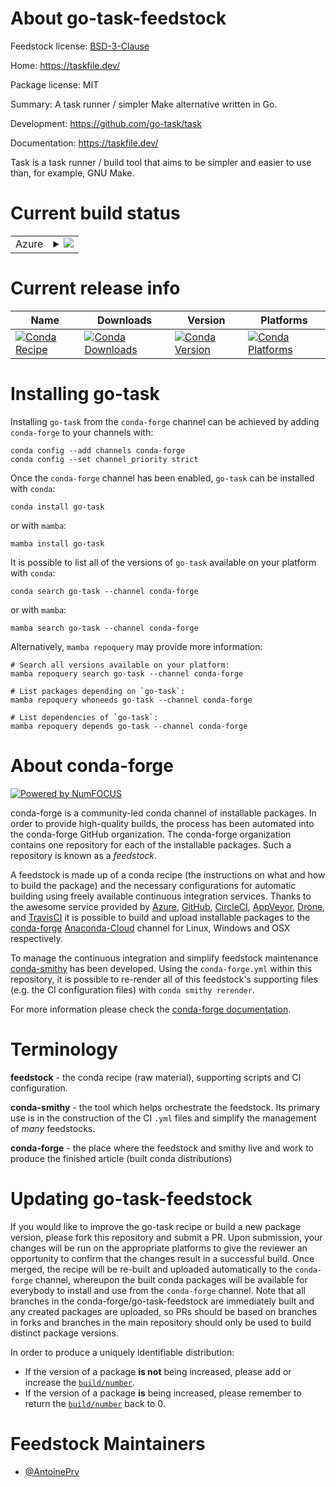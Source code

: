 About go-task-feedstock
=======================

Feedstock license: [BSD-3-Clause](https://github.com/conda-forge/go-task-feedstock/blob/main/LICENSE.txt)

Home: https://taskfile.dev/

Package license: MIT

Summary: A task runner / simpler Make alternative written in Go.

Development: https://github.com/go-task/task

Documentation: https://taskfile.dev/

Task is a task runner / build tool that aims to be simpler and easier
to use than, for example, GNU Make.


Current build status
====================


<table>
    
  <tr>
    <td>Azure</td>
    <td>
      <details>
        <summary>
          <a href="https://dev.azure.com/conda-forge/feedstock-builds/_build/latest?definitionId=19573&branchName=main">
            <img src="https://dev.azure.com/conda-forge/feedstock-builds/_apis/build/status/go-task-feedstock?branchName=main">
          </a>
        </summary>
        <table>
          <thead><tr><th>Variant</th><th>Status</th></tr></thead>
          <tbody><tr>
              <td>linux_64</td>
              <td>
                <a href="https://dev.azure.com/conda-forge/feedstock-builds/_build/latest?definitionId=19573&branchName=main">
                  <img src="https://dev.azure.com/conda-forge/feedstock-builds/_apis/build/status/go-task-feedstock?branchName=main&jobName=linux&configuration=linux%20linux_64_" alt="variant">
                </a>
              </td>
            </tr><tr>
              <td>osx_64</td>
              <td>
                <a href="https://dev.azure.com/conda-forge/feedstock-builds/_build/latest?definitionId=19573&branchName=main">
                  <img src="https://dev.azure.com/conda-forge/feedstock-builds/_apis/build/status/go-task-feedstock?branchName=main&jobName=osx&configuration=osx%20osx_64_" alt="variant">
                </a>
              </td>
            </tr><tr>
              <td>win_64</td>
              <td>
                <a href="https://dev.azure.com/conda-forge/feedstock-builds/_build/latest?definitionId=19573&branchName=main">
                  <img src="https://dev.azure.com/conda-forge/feedstock-builds/_apis/build/status/go-task-feedstock?branchName=main&jobName=win&configuration=win%20win_64_" alt="variant">
                </a>
              </td>
            </tr>
          </tbody>
        </table>
      </details>
    </td>
  </tr>
</table>

Current release info
====================

| Name | Downloads | Version | Platforms |
| --- | --- | --- | --- |
| [![Conda Recipe](https://img.shields.io/badge/recipe-go--task-green.svg)](https://anaconda.org/conda-forge/go-task) | [![Conda Downloads](https://img.shields.io/conda/dn/conda-forge/go-task.svg)](https://anaconda.org/conda-forge/go-task) | [![Conda Version](https://img.shields.io/conda/vn/conda-forge/go-task.svg)](https://anaconda.org/conda-forge/go-task) | [![Conda Platforms](https://img.shields.io/conda/pn/conda-forge/go-task.svg)](https://anaconda.org/conda-forge/go-task) |

Installing go-task
==================

Installing `go-task` from the `conda-forge` channel can be achieved by adding `conda-forge` to your channels with:

```
conda config --add channels conda-forge
conda config --set channel_priority strict
```

Once the `conda-forge` channel has been enabled, `go-task` can be installed with `conda`:

```
conda install go-task
```

or with `mamba`:

```
mamba install go-task
```

It is possible to list all of the versions of `go-task` available on your platform with `conda`:

```
conda search go-task --channel conda-forge
```

or with `mamba`:

```
mamba search go-task --channel conda-forge
```

Alternatively, `mamba repoquery` may provide more information:

```
# Search all versions available on your platform:
mamba repoquery search go-task --channel conda-forge

# List packages depending on `go-task`:
mamba repoquery whoneeds go-task --channel conda-forge

# List dependencies of `go-task`:
mamba repoquery depends go-task --channel conda-forge
```


About conda-forge
=================

[![Powered by
NumFOCUS](https://img.shields.io/badge/powered%20by-NumFOCUS-orange.svg?style=flat&colorA=E1523D&colorB=007D8A)](https://numfocus.org)

conda-forge is a community-led conda channel of installable packages.
In order to provide high-quality builds, the process has been automated into the
conda-forge GitHub organization. The conda-forge organization contains one repository
for each of the installable packages. Such a repository is known as a *feedstock*.

A feedstock is made up of a conda recipe (the instructions on what and how to build
the package) and the necessary configurations for automatic building using freely
available continuous integration services. Thanks to the awesome service provided by
[Azure](https://azure.microsoft.com/en-us/services/devops/), [GitHub](https://github.com/),
[CircleCI](https://circleci.com/), [AppVeyor](https://www.appveyor.com/),
[Drone](https://cloud.drone.io/welcome), and [TravisCI](https://travis-ci.com/)
it is possible to build and upload installable packages to the
[conda-forge](https://anaconda.org/conda-forge) [Anaconda-Cloud](https://anaconda.org/)
channel for Linux, Windows and OSX respectively.

To manage the continuous integration and simplify feedstock maintenance
[conda-smithy](https://github.com/conda-forge/conda-smithy) has been developed.
Using the ``conda-forge.yml`` within this repository, it is possible to re-render all of
this feedstock's supporting files (e.g. the CI configuration files) with ``conda smithy rerender``.

For more information please check the [conda-forge documentation](https://conda-forge.org/docs/).

Terminology
===========

**feedstock** - the conda recipe (raw material), supporting scripts and CI configuration.

**conda-smithy** - the tool which helps orchestrate the feedstock.
                   Its primary use is in the construction of the CI ``.yml`` files
                   and simplify the management of *many* feedstocks.

**conda-forge** - the place where the feedstock and smithy live and work to
                  produce the finished article (built conda distributions)


Updating go-task-feedstock
==========================

If you would like to improve the go-task recipe or build a new
package version, please fork this repository and submit a PR. Upon submission,
your changes will be run on the appropriate platforms to give the reviewer an
opportunity to confirm that the changes result in a successful build. Once
merged, the recipe will be re-built and uploaded automatically to the
`conda-forge` channel, whereupon the built conda packages will be available for
everybody to install and use from the `conda-forge` channel.
Note that all branches in the conda-forge/go-task-feedstock are
immediately built and any created packages are uploaded, so PRs should be based
on branches in forks and branches in the main repository should only be used to
build distinct package versions.

In order to produce a uniquely identifiable distribution:
 * If the version of a package **is not** being increased, please add or increase
   the [``build/number``](https://docs.conda.io/projects/conda-build/en/latest/resources/define-metadata.html#build-number-and-string).
 * If the version of a package **is** being increased, please remember to return
   the [``build/number``](https://docs.conda.io/projects/conda-build/en/latest/resources/define-metadata.html#build-number-and-string)
   back to 0.

Feedstock Maintainers
=====================

* [@AntoinePrv](https://github.com/AntoinePrv/)

